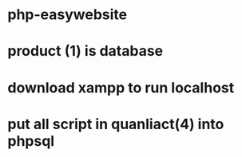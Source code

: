 # php-easywebsite
# product (1) is database
# download xampp to run localhost
# put all script in quanliact(4) into phpsql
